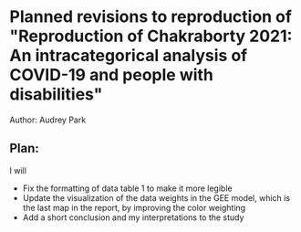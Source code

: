 # Planned revisions to reproduction of  "Reproduction of Chakraborty 2021: An intracategorical analysis of COVID-19 and people with disabilities"
Author: Audrey Park

## Plan:
I will 
- Fix the formatting of data table 1 to make it more legible
- Update the visualization of the data weights in the GEE model, which is the last map in the report, by improving the color weighting
- Add a short conclusion and my interpretations to the study
